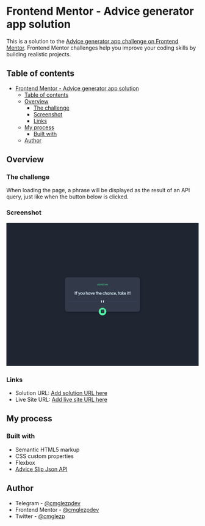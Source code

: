 # Frontend Mentor - Advice generator app solution

This is a solution to the [Advice generator app challenge on Frontend Mentor](https://www.frontendmentor.io/challenges/advice-generator-app-QdUG-13db). Frontend Mentor challenges help you improve your coding skills by building realistic projects.

## Table of contents

- [Frontend Mentor - Advice generator app solution](#frontend-mentor---advice-generator-app-solution)
  - [Table of contents](#table-of-contents)
  - [Overview](#overview)
    - [The challenge](#the-challenge)
    - [Screenshot](#screenshot)
    - [Links](#links)
  - [My process](#my-process)
    - [Built with](#built-with)
  - [Author](#author)

## Overview

### The challenge

When loading the page, a phrase will be displayed as the result of an API query, just like when the button below is clicked.

### Screenshot

![screen](./screenshot.jpg)

### Links

- Solution URL: [Add solution URL here](https://your-solution-url.com)
- Live Site URL: [Add live site URL here](https://your-live-site-url.com)

## My process

### Built with

- Semantic HTML5 markup
- CSS custom properties
- Flexbox
- [Advice Slip Json API](https://api.adviceslip.com/)

## Author

- Telegram - [@cmglezpdev](https://t.me/cmglezpdev)
- Frontend Mentor - [@cmglezpdev](https://www.frontendmentor.io/profile/cmglezpdev)
- Twitter - [@cmglezp](https://www.twitter.com/CMGlezP)
